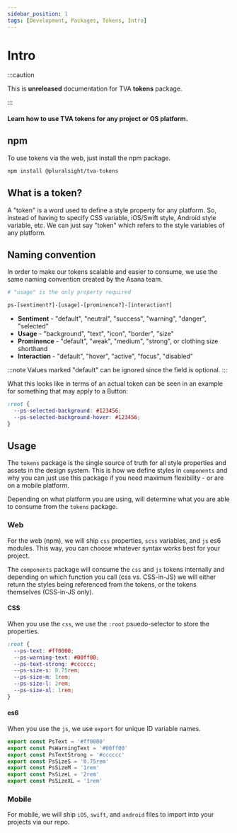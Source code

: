 ```yaml
---
sidebar_position: 1
tags: [Development, Packages, Tokens, Intro]
---
```


# Intro

:::caution

This is **unreleased** documentation for TVA **tokens** package.

:::

#### Learn how to use TVA tokens for any project or OS platform.

## npm

To use tokens via the web, just install the npm package.

```bash npm2yarn
npm install @pluralsight/tva-tokens
```

## What is a token?

A "token" is a word used to define a style property for any platform. So, instead of having to specify CSS variable, iOS/Swift style, Android style variable, etc. We can just say "token" which refers to the style variables of any platform.

## Naming convention

In order to make our tokens scalable and easier to consume, we use the same naming convention created by the Asana team.

```bash
# "usage" is the only property required

ps-[sentiment?]-[usage]-[prominence?]-[interaction?]
```

- **Sentiment** - "default", "neutral", "success", "warning", "danger", "selected"
- **Usage** - "background", "text", "icon", "border", "size"
- **Prominence** - "default", "weak", "medium", "strong", or clothing size shorthand
- **Interaction** - "default", "hover", "active", "focus", "disabled"

:::note
Values marked "default" can be ignored since the field is optional.
:::

What this looks like in terms of an actual token can be seen in an example for something that may apply to a Button:

```css title="Button example - not actual properties"
:root {
  --ps-selected-background: #123456;
  --ps-selected-background-hover: #123456;
}
```

## Usage

The `tokens` package is the single source of truth for all style properties and assets in the design system. This is how we define styles in `components` and why you can just use this package if you need maximum flexibility - or are on a mobile platform.

Depending on what platform you are using, will determine what you are able to consume from the `tokens` package.

### Web

For the web (npm), we will ship `css` properties, `scss` variables, and `js` es6 modules. This way, you can choose whatever syntax works best for your project.

The `components` package will consume the `css` and `js` tokens internally and depending on which function you call (css vs. CSS-in-JS) we will either return the styles being referenced from the tokens, or the tokens themselves (CSS-in-JS only).

#### CSS

When you use the `css`, we use the `:root` psuedo-selector to store the properties.

```css title="CSS example - not actual properties or values"
:root {
  --ps-text: #ff0000;
  --ps-warning-text: #00ff00;
  --ps-text-strong: #cccccc;
  --ps-size-s: 0.75rem;
  --ps-size-m: 1rem;
  --ps-size-l: 2rem;
  --ps-size-xl: 1rem;
}
```

#### es6

When you use the `js`, we use `export` for unique ID variable names.

```javascript title="JS example - not actual properties or values"
export const PsText = '#ff0000'
export const PsWarningText = '#00ff00'
export const PsTextStrong = '#cccccc'
export const PsSizeS = '0.75rem'
export const PsSizeM = '1rem'
export const PsSizeL = '2rem'
export const PsSizeXL = '1rem'
```

### Mobile

For mobile, we will ship `iOS`, `swift`, and `android` files to import into your projects via our repo.
